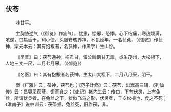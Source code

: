 ## 伏苓
<p>&emsp;&emsp;
味甘平。
</p>
<p>&emsp;&emsp;
主胸胁逆气（《御览》作疝气），忧恚，惊邪，恐悸，心下结痛，寒热烦满，咳逆，口焦舌干，利小便。久服安魂养神，不饥延年。一名茯菟，（《御览》作茯神，案元本云：其有抱根者，名茯神，作黑字）生山谷。
</p>
<p>&emsp;&emsp;
《吴普》曰：茯苓通神，桐君甘，雷公扁鹊甘无毒，或生茂州，大松根下，人地三丈一尺，二月七月采。（《御览》）
</p>
<p>&emsp;&emsp;
《名医》曰：其有抱根者名茯神，生太山大松下，二月八月采，阴干。
</p>
<p>&emsp;&emsp;
案《广雅》云：茯神，茯苓也；《范子计然》云：茯苓，出嵩高三辅，《列仙传》云：昌容采茯苓，饵而食之；《史记》褚先生云：传曰，下有伏灵，上有兔丝，所谓伏灵者，在兔丝之下，状似飞鸟之形，伏灵者，千岁松根也，食之不死；《淮南子》说林训云：茯苓掘，兔丝死，旧作茯，非。
</p>










